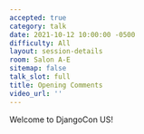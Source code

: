```yaml
---
accepted: true
category: talk
date: 2021-10-12 10:00:00 -0500
difficulty: All
layout: session-details
room: Salon A-E
sitemap: false
talk_slot: full
title: Opening Comments
video_url: ''
---
```


Welcome to DjangoCon US!
